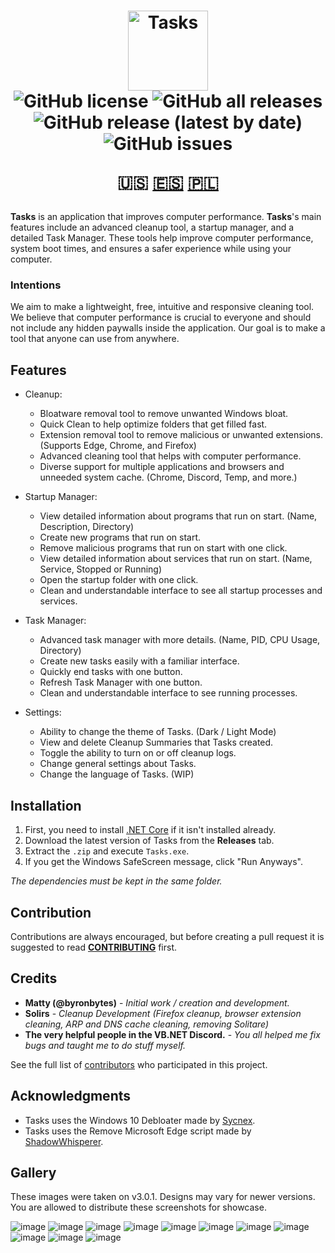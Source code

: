 <h1 align="center">
  <img src="https://user-images.githubusercontent.com/53088136/136106972-30a9cca8-7a32-479a-9368-74ffe2d60a43.png" alt="Tasks" height="128" /><br>
  <img alt="GitHub license" src="https://img.shields.io/github/license/litetools/tasks?style=flat-square"> <img alt="GitHub all releases" src="https://img.shields.io/github/downloads/LiteTools/Tasks/total?style=flat-square"> <img alt="GitHub release (latest by date)" src="https://img.shields.io/github/v/release/LiteTools/Tasks?style=flat-square"> <img alt="GitHub issues" src="https://img.shields.io/github/issues/LiteTools/Tasks?style=flat-square">
  
  🇺🇸 [🇪🇸](https://github.com/LiteTools/Tasks/blob/master/docs/Translated%20READMEs/README-ES.MD) [🇵🇱](https://github.com/LiteTools/Tasks/blob/master/docs/Translated%20READMEs/README-PL.md)
</h1>

**Tasks** is an application that improves computer performance. **Tasks**'s main features include an advanced cleanup tool, a startup manager, and a detailed Task Manager. These tools help improve computer performance, system boot times, and ensures a safer experience while using your computer.

### Intentions
We aim to make a lightweight, free, intuitive and responsive cleaning tool. We believe that computer performance is crucial to everyone and should not include any hidden paywalls inside the application. Our goal is to make a tool that anyone can use from anywhere.

## Features

- Cleanup:
  - Bloatware removal tool to remove unwanted Windows bloat.
  - Quick Clean to help optimize folders that get filled fast.
  - Extension removal tool to remove malicious or unwanted extensions. (Supports Edge, Chrome, and Firefox)
  - Advanced cleaning tool that helps with computer performance.
  - Diverse support for multiple applications and browsers and unneeded system cache. (Chrome, Discord, Temp, and more.)

- Startup Manager:
  - View detailed information about programs that run on start. (Name, Description, Directory)
  - Create new programs that run on start.
  - Remove malicious programs that run on start with one click.
  - View detailed information about services that run on start. (Name, Service, Stopped or Running)
  - Open the startup folder with one click.
  - Clean and understandable interface to see all startup processes and services.

- Task Manager:
  - Advanced task manager with more details. (Name, PID, CPU Usage, Directory)
  - Create new tasks easily with a familiar interface.
  - Quickly end tasks with one button.
  - Refresh Task Manager with one button.
  - Clean and understandable interface to see running processes.
  
- Settings:
  - Ability to change the theme of Tasks. (Dark / Light Mode)
  - View and delete Cleanup Summaries that Tasks created.
  - Toggle the ability to turn on or off cleanup logs.
  - Change general settings about Tasks.
  - Change the language of Tasks. (WIP)
 

## Installation

1. First, you need to install [.NET Core](https://dotnet.microsoft.com/download) if it isn't installed already.
2. Download the latest version of Tasks from the **Releases** tab.
3. Extract the `.zip` and execute `Tasks.exe`.
4. If you get the Windows SafeScreen message, click "Run Anyways".

*The dependencies must be kept in the same folder.*

## Contribution
Contributions are always encouraged, but before creating a pull request it is suggested to read [**CONTRIBUTING**](https://github.com/LiteTools/Tasks/blob/master/docs/CONTRIBUTING.md) first.

## Credits
* **Matty (@byronbytes)** - *Initial work / creation and development.*
* **Solirs** - *Cleanup Development (Firefox cleanup, browser extension cleaning, ARP and DNS cache cleaning, removing Solitare)*
* **The very helpful people in the VB.NET Discord.** - *You all helped me fix bugs and taught me to do stuff myself.*

See the full list of [contributors](https://github.com/LiteTools/Tasks/contributors) who participated in this project.

## Acknowledgments
* Tasks uses the Windows 10 Debloater made by [Sycnex](https://github.com/Sycnex/Windows10Debloater).
* Tasks uses the Remove Microsoft Edge script made by [ShadowWhisperer](https://github.com/ShadowWhisperer/Remove-Edge-Chromium).


## Gallery
These images were taken on v3.0.1. Designs may vary for newer versions.
You are allowed to distribute these screenshots for showcase.


![image](https://user-images.githubusercontent.com/53088136/146448769-f6b75abe-f8ee-428e-9089-31577f7c1003.png)
![image](https://user-images.githubusercontent.com/53088136/146448787-41418c06-dd58-4eae-bdb4-a841fb8f725d.png)
![image](https://user-images.githubusercontent.com/53088136/146448811-2ce7ee33-18d0-4000-9cbc-d9daf95a9a77.png)
![image](https://user-images.githubusercontent.com/53088136/146448830-71ffb836-d1d2-4640-96d3-4a8abddd30a2.png)
![image](https://user-images.githubusercontent.com/53088136/146448844-a1ff574b-3803-46a4-95fc-bb8b72a1cd71.png)
![image](https://user-images.githubusercontent.com/53088136/146448860-43622db9-7ffb-4032-bb80-ddb53b1a1b59.png)
![image](https://user-images.githubusercontent.com/53088136/146448892-edebf3b9-9f0f-4b41-abb1-51dbf64b6973.png)
![image](https://user-images.githubusercontent.com/53088136/146448916-667db30d-3502-442c-86b7-9440676e1c91.png)
![image](https://user-images.githubusercontent.com/53088136/146449001-c9905a0a-c542-4406-9427-1b079de4ac10.png)
![image](https://user-images.githubusercontent.com/53088136/146449025-844b7e83-d10d-4d93-b514-230c9ab724e3.png)
![image](https://user-images.githubusercontent.com/53088136/146449043-483295dc-a6d5-4198-b51c-016a43f87311.png)



